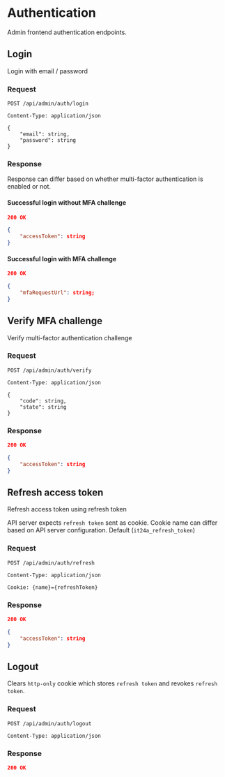 # Authentication

Admin frontend authentication endpoints.

## Login

Login with email / password

### Request

```http
POST /api/admin/auth/login

Content-Type: application/json

{
    "email": string,
    "password": string
}
```

### Response

Response can differ based on whether multi-factor authentication is enabled or not.

#### Successful login without MFA challenge

```json
200 OK

{
    "accessToken": string
}
```

#### Successful login with MFA challenge

```json
200 OK

{
    "mfaRequestUrl": string;
}
```

## Verify MFA challenge

Verify multi-factor authentication challenge

### Request

```http
POST /api/admin/auth/verify

Content-Type: application/json

{
    "code": string,
    "state": string
}
```

### Response

```json
200 OK

{
    "accessToken": string
}
```

## Refresh access token

Refresh access token using refresh token

API server expects `refresh token` sent as cookie. Cookie name can differ based on API server configuration. Default (`it24a_refresh_token`)

### Request

```http
POST /api/admin/auth/refresh

Content-Type: application/json

Cookie: {name}={refreshToken}
```

### Response

```json
200 OK

{
    "accessToken": string
}
```

## Logout

Clears `http-only` cookie which stores `refresh token` and revokes `refresh token`.

### Request

```http
POST /api/admin/auth/logout

Content-Type: application/json
```

### Response

```json
200 OK
```
